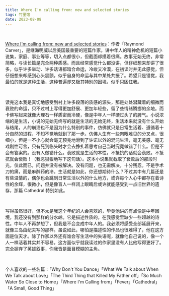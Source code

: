 ```yaml
---
title: Where I'm calling from: new and selected stories
tags: 竹里馆
date: 2023-08-08
---
```


<br/>

[Where I'm calling from: new and selected stories](https://www.goodreads.com/en/book/show/11437)：作者「Raymond Carver」，是继海明威以后美国最重要的短篇作家。讲中年人的精神危机的短篇小说集，家庭、事业等等，切入点都很小，但截面却摸着很痛。故事无始无终，非常简略，与读长篇是完全两种质感。而且经常感觉什么都没讲，但仔细想来却讲了很多，似乎许多举动、许多话语都暗合命运，冷峻又冷漠，在初读时并无此感觉，但仔细想来却感到心头震颤，似乎自身的命运与其中某处共振了。希望只是错觉，我最怕的就是这种生活，这种普遍却又极其特别的困境，似乎只困住我。

<br/>

读完这本我是真切地感受到村上许多段落的质感的源头，那是处处潜藏着的细微而衰败的命运，只不过村上写得更加舒展、更加年轻些，留了些情绪腾挪的余地。而卡佛写起来就像大理石一样质密而冷硬，像是中年人一样硬过头了的脾气。小说浓缩的是生活，小说的无始无终写的就是生活的无始无终，生活本来就没有什么开始与结尾，人的崩溃也不是因为什么特别的事件，仿佛就只是日常生活着、遵循着十分自然的进程、不知不觉地就到了那一步。仿佛人生有一些肉眼难见的分叉点，很细小，但是一不小心就会毫无预兆地滑到了许诺以外的混沌生活，毫无美感、毫无戏剧性可言，只有死到临头时才会去挣扎着思考自己当时究竟做错了什么。但是不会有答案的。没有人做错什么。衰败就是生活的本性，不抵抗的话就会衰败。不抵抗就会衰败！（我恶狠狠地写下这句话）。这本小说集就截取了衰败后的那段时光，仅此而已，问题并没有被解决。没有问题，也无需解决，十分残忍。不是手术刀的痛，而是麻醉药的冷。生活就是如此，你还想期待什么？不过其中有几篇还是有些温情的，偶尔也会跳到日常生活以外的什么地方，或许每个人心中都存在着诗性的余辉，很微小，但是像盲人一样闭上眼睛后或许就能感受到一点旧世界的遗存，那篇 Cathedral 特别如此。

<br/>

写得虽然很好，但不太是我这个年纪的人会喜欢的，毕竟他讲的有点像是中年困境，我还没有到那样的分水岭。它是描述性质的，在我感觉里缺少一些超越的诗性。中年人不再梦想了，但我是不会变成中年人的。我必须将感受全部延展开来，就像三岛由纪夫写的那样。虽说如此，哪怕是描述性的作品也很难得了，他在这方面是位天才。除了作家以外还有谁会写生活中的失语呢，就像他自己说的，像一个人一样活着其实并不容易，这方面似乎就我读过的作家里没有人比他写得更好了。完全摒弃了英雄叙事，你我皆是面目模糊的主角。

<br/>

个人喜欢的一些名篇：「Why Don't You Dance」「What We Talk about When We Talk about Love」「The Third Thing that Killed My Father off」「So Much Water So Close to Home」「Where I'm Calling from」「Fever」「Cathedral」「A Small, Good Thing」

<br/>